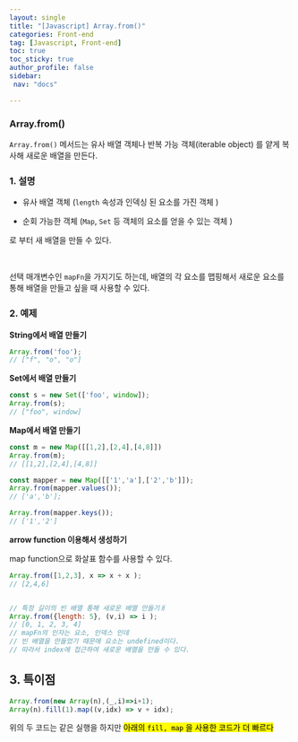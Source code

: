 ```yaml
---
layout: single
title: "[Javascript] Array.from()"
categories: Front-end
tag: [Javascript, Front-end]
toc: true
toc_sticky: true
author_profile: false
sidebar:
 nav: "docs"

---
```


### Array.from()

`Array.from()` 메서드는 유사 배열 객체나 반복 가능 객체(iterable object) 를 얕게 복사해 새로운 배열을 만든다. 

### 1. 설명

- 유사 배열 객체 (`length` 속성과 인덱싱 된 요소를 가진 객체 )

- 순회 가능한 객체 (`Map`, `Set` 등 객체의 요소를 얻을 수 있는 객체 )

로 부터 새 배열을 만들 수 있다.

<br>

선택 매개변수인 `mapFn`을 가지기도 하는데, 배열의 각 요소를 맵핑해서 새로운 요소를 통해 배열을 만들고 싶을 때 사용할 수 있다. 

### 2. 예제

**String에서 배열 만들기**

```js
Array.from('foo');
// ["f", "o", "o"]
```

**Set에서 배열 만들기**

```js
const s = new Set(['foo', window]);
Array.from(s);
// ["foo", window]
```

**Map에서 배열 만들기**

```js
const m = new Map([[1,2],[2,4],[4,8]])
Array.from(m);
// [[1,2],[2,4],[4,8]]

const mapper = new Map([['1','a'],['2','b']]);
Array.from(mapper.values());
// ['a','b'];

Array.from(mapper.keys());
// ['1','2']
```

**arrow function 이용해서 생성하기**

map function으로 화살표 함수를 사용할 수 있다.

```js
Array.from([1,2,3], x => x + x );
// [2,4,6]


// 특정 길이의 빈 배열 통해 새로운 배열 만들기ㅐ
Array.from({length: 5}, (v,i) => i );
// [0, 1, 2, 3, 4]
// mapFn의 인자는 요소, 인덱스 인데 
// 빈 배열을 만들었기 때문에 요소는 undefined이다. 
// 따라서 index에 접근하여 새로운 배열을 만들 수 있다. 
```

## 3. 특이점

```js
Array.from(new Array(n),(_,i)=>i+1);
Array(n).fill(1).map((v,idx) => v + idx);
```

위의 두 코드는 같은 실행을 하지만 <mark>아래의 `fill, map` 을 사용한 코드가 더 빠르다</mark>
